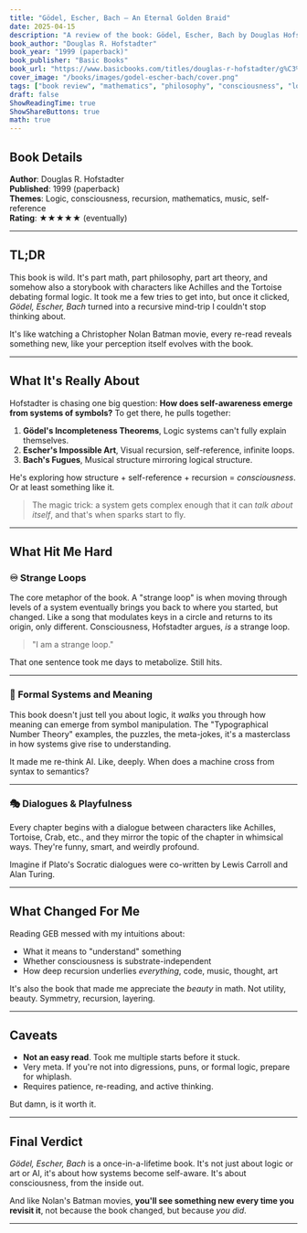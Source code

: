 ```yaml
---
title: "Gödel, Escher, Bach – An Eternal Golden Braid"
date: 2025-04-15
description: "A review of the book: Gödel, Escher, Bach by Douglas Hofstadter"
book_author: "Douglas R. Hofstadter"
book_year: "1999 (paperback)"
book_publisher: "Basic Books"
book_url: "https://www.basicbooks.com/titles/douglas-r-hofstadter/g%C3%B6del-escher-bach/9780465026562/"
cover_image: "/books/images/godel-escher-bach/cover.png"
tags: ["book review", "mathematics", "philosophy", "consciousness", "logic", "recursion"]
draft: false
ShowReadingTime: true
ShowShareButtons: true
math: true
---
```


## Book Details

**Author**: Douglas R. Hofstadter  
**Published**: 1999 (paperback)  
**Themes**: Logic, consciousness, recursion, mathematics, music, self-reference  
**Rating**: ★★★★★ (eventually)

---

## TL;DR

This book is wild. It's part math, part philosophy, part art theory, and somehow also a storybook with characters like Achilles and the Tortoise debating formal logic. It took me a few tries to get into, but once it clicked, *Gödel, Escher, Bach* turned into a recursive mind-trip I couldn't stop thinking about. 

It's like watching a Christopher Nolan Batman movie, every re-read reveals something new, like your perception itself evolves with the book.

---

## What It's Really About

Hofstadter is chasing one big question: **How does self-awareness emerge from systems of symbols?** To get there, he pulls together:

1. **Gödel's Incompleteness Theorems**, Logic systems can't fully explain themselves.
2. **Escher's Impossible Art**, Visual recursion, self-reference, infinite loops.
3. **Bach's Fugues**, Musical structure mirroring logical structure.

He's exploring how structure + self-reference + recursion = *consciousness*. Or at least something like it.

> The magic trick: a system gets complex enough that it can *talk about itself*, and that's when sparks start to fly.

---

## What Hit Me Hard

### ♾️ Strange Loops

The core metaphor of the book. A "strange loop" is when moving through levels of a system eventually brings you back to where you started, but changed. Like a song that modulates keys in a circle and returns to its origin, only different. Consciousness, Hofstadter argues, *is* a strange loop.

> "I am a strange loop."

That one sentence took me days to metabolize. Still hits.

---

### 🧠 Formal Systems and Meaning

This book doesn't just tell you about logic, it *walks* you through how meaning can emerge from symbol manipulation. The "Typographical Number Theory" examples, the puzzles, the meta-jokes, it's a masterclass in how systems give rise to understanding.

It made me re-think AI. Like, deeply. When does a machine cross from syntax to semantics?

---

### 🎭 Dialogues & Playfulness

Every chapter begins with a dialogue between characters like Achilles, Tortoise, Crab, etc., and they mirror the topic of the chapter in whimsical ways. They're funny, smart, and weirdly profound.

Imagine if Plato's Socratic dialogues were co-written by Lewis Carroll and Alan Turing.

---

## What Changed For Me

Reading GEB messed with my intuitions about:

- What it means to "understand" something
- Whether consciousness is substrate-independent
- How deep recursion underlies *everything*, code, music, thought, art

It's also the book that made me appreciate the *beauty* in math. Not utility, beauty. Symmetry, recursion, layering.

---

## Caveats

- **Not an easy read**. Took me multiple starts before it stuck.
- Very meta. If you're not into digressions, puns, or formal logic, prepare for whiplash.
- Requires patience, re-reading, and active thinking.

But damn, is it worth it.

---

## Final Verdict

*Gödel, Escher, Bach* is a once-in-a-lifetime book. It's not just about logic or art or AI, it's about how systems become self-aware. It's about consciousness, from the inside out.

And like Nolan's Batman movies, **you'll see something new every time you revisit it**, not because the book changed, but because *you did*.

---